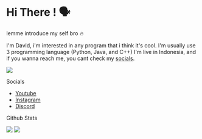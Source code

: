 <h1>Hi There ! 🗣️</h1>

<p>lemme introduce my self bro 🔥</p>
<p>
  I'm David, i'm interested in any program that i think it's cool.
  I'm usually use 3 programming language (Python, Java, and C++)
  I'm live in Indonesia, and if you wanna reach me, you cant check my <a href="#socials">socials</a>.
</p>
<img src="https://skillicons.dev/icons?i=py,java,cpp"/>

<p class="socials">Socials</p>
<ul>
  <li>
<!--     <img src="https://www.youtube.com/favicon.ico"/> -->
    <a href="https://www.youtube.com/@Vyelen">Youtube</a>
  </li>
  <li>
<!--     <img src="https://www.instagram.com/favicon.ico"/> -->
    <a href="https://instagram.com/_vyelen">Instagram</a>
  </li>
  <li>
    <a href="https://discord.com/users/1097813457656614972">Discord</a>
  </li>
</ul>

<p>Github Stats</p>
<img src="https://github-readme-stats.vercel.app/api?username=vyelen&theme=catppuccin_macchiato&count_private=true&hide_border=true&line_height=20"/>
<img src="https://github-readme-stats.vercel.app/api/top-langs/?username=vyelen&layout=compact&theme=catppuccin_macchiato&count_private=true&hide_border=true"/>
